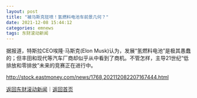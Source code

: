 ```yaml
---
layout: post
title: "被马斯克狂喷！氢燃料电池车前景几何？"
date: 2021-12-08 15:44:12
categories: emnews
tags: 东财滚动新闻
---
```


据报道，特斯拉CEO埃隆·马斯克(Elon Musk)认为，发展“氢燃料电池”是极其愚蠢的；但丰田和现代等汽车厂商却似乎从中看到了商机。不管怎样，主导21世纪“低排放和零排放”未来的竞赛正在进行中。

<http://stock.eastmoney.com/news/1768,202112082207167444.html>

[返回东财滚动新闻](//finews.withounder.com/emnews/)｜[返回首页](//finews.withounder.com/)